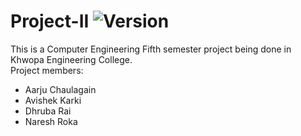 # Project-II ![Version](https://img.shields.io/badge/version-1.0-blue.svg)
This is a Computer Engineering Fifth semester project being done in Khwopa Engineering College.\
Project members:
  + Aarju Chaulagain
  + Avishek Karki
  + Dhruba Rai
  + Naresh Roka
